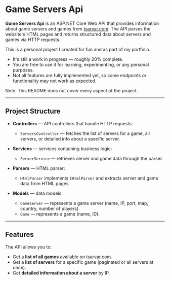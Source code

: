 # Game Servers Api

**Game Servers Api** is an ASP.NET Core Web API that provides information about game servers and games from [tsarvar.com](https://tsarvar.com). The API parses the website's HTML pages and returns structured data about servers and games via HTTP requests.


This is a personal project I created for fun and as part of my portfolio.  

- It's still a work in progress — roughly 20% complete.  
- You are free to use it for learning, experimenting, or any personal purposes.  
- Not all features are fully implemented yet, so some endpoints or functionality may not work as expected.

Note: This README does not cover every aspect of the project.

---

## Project Structure

- **Controllers** — API controllers that handle HTTP requests:
  - `ServersController` — fetches the list of servers for a game, all servers, or detailed info about a specific server.

- **Services** — services containing business logic:
  - `ServerService` — retrieves server and game data through the parser.

- **Parsers** — HTML parser:
  - `HtmlParser` implements `IHtmlParser` and extracts server and game data from HTML pages.

- **Models** — data models:
  - `GameServer` — represents a game server (name, IP, port, map, country, number of players).
  - `Game` — represents a game (name, ID).

---

## Features

The API allows you to:

- Get a **list of all games** available on tsarvar.com.
- Get a **list of servers** for a specific game (paginated or all servers at once).
- Get **detailed information about a server** by IP.
